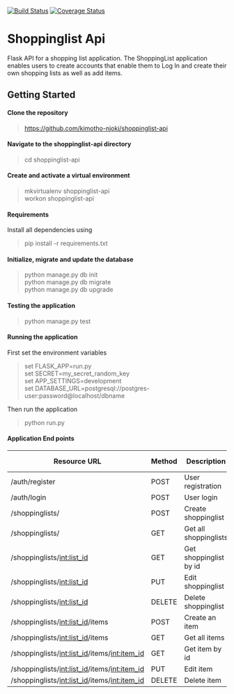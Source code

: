 [![Build Status](https://travis-ci.org/kimotho-njoki/shoppinglist-api.svg?branch=master)](https://travis-ci.org/kimotho-njoki/shoppinglist-api) [![Coverage Status](https://coveralls.io/repos/github/kimotho-njoki/shoppinglist-api/badge.svg?branch=master)](https://coveralls.io/github/kimotho-njoki/shoppinglist-api?branch=master)

# Shoppinglist Api
Flask API for a shopping list application.
The ShoppingList application enables users to create accounts that enable them to Log In and create their own shopping lists as well as add items. 

## Getting Started
#### Clone the repository
> https://github.com/kimotho-njoki/shoppinglist-api

#### Navigate to the shoppinglist-api directory
>cd shoppinglist-api

#### Create and activate a virtual environment
>mkvirtualenv shoppinglist-api <br>
 workon shoppinglist-api

#### Requirements
Install all dependencies using
>pip install -r requirements.txt

#### Initialize, migrate and update the database
>python manage.py db init <br>
 python manage.py db migrate <br>
 python manage.py db upgrade <br>

#### Testing the application
>python manage.py test

#### Running the application
First set the environment variables
>set FLASK_APP=run.py <br>
 set SECRET=my_secret_random_key <br>
 set APP_SETTINGS=development <br>
 set DATABASE_URL=postgresql://postgres-user:password@localhost/dbname <br>

Then run the application
>python run.py

#### Application End points

| Resource URL | Method | Description | Requires Token |
| -------------|--------|-------------|----------------|
|/auth/register| POST   | User registration | FALSE |
|/auth/login   | POST   | User login   | FALSE |
|/shoppinglists/| POST | Create shoppinglist | TRUE |
|/shoppinglists/| GET  | Get all shoppinglists | TRUE |
|/shoppinglists/<int:list_id>| GET | Get shoppinglist by id | TRUE |
|/shoppinglists/<int:list_id>| PUT | Edit shoppinglist | TRUE |
|/shoppinglists/<int:list_id>| DELETE | Delete shoppinglist | TRUE |
|/shoppinglists/<int:list_id>/items | POST | Create an item | TRUE |
|/shoppinglists/<int:list_id>/items | GET  | Get all items | TRUE |
|/shoppinglists/<int:list_id>/items/<int:item_id> | GET | Get item by id | TRUE |
|/shoppinglists/<int:list_id>/items/<int:item_id> | PUT | Edit item | TRUE |
|/shoppinglists/<int:list_id>/items/<int:item_id> | DELETE | Delete item | TRUE |





